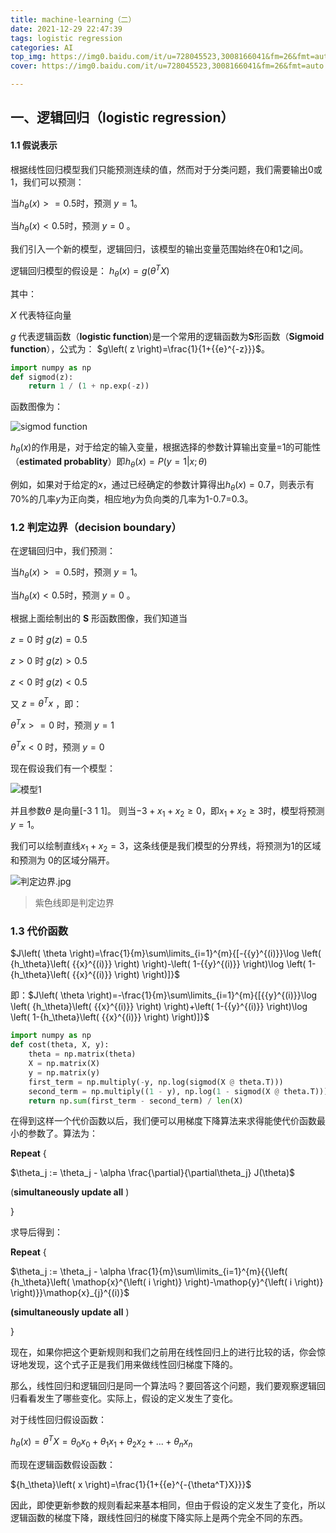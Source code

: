 ```yaml
---
title: machine-learning（二）
date: 2021-12-29 22:47:39
tags: logistic regression
categories: AI
top_img: https://img0.baidu.com/it/u=728045523,3008166041&fm=26&fmt=auto
cover: https://img0.baidu.com/it/u=728045523,3008166041&fm=26&fmt=auto

---
```




## 一、逻辑回归（logistic regression）

#### 1.1 假说表示

根据线性回归模型我们只能预测连续的值，然而对于分类问题，我们需要输出0或1，我们可以预测：

当${h_\theta}\left( x \right)>=0.5$时，预测 $y=1$。

当${h_\theta}\left( x \right)<0.5$时，预测 $y=0$ 。

我们引入一个新的模型，逻辑回归，该模型的输出变量范围始终在0和1之间。

逻辑回归模型的假设是： $h_\theta \left( x \right)=g\left(\theta^{T}X \right)$

其中：

$X$ 代表特征向量

$g$ 代表逻辑函数（**logistic function**)是一个常用的逻辑函数为**S**形函数（**Sigmoid function**），公式为： $g\left( z \right)=\frac{1}{1+{{e}^{-z}}}$。

```python
import numpy as np
def sigmod(z):
    return 1 / (1 + np.exp(-z))
```

函数图像为：

![sigmod function](https://s2.loli.net/2021/12/29/oIvTPd5AyBONuKz.jpg)

$h_\theta \left( x \right)$的作用是，对于给定的输入变量，根据选择的参数计算输出变量=1的可能性（**estimated probablity**）即$h_\theta \left( x \right)=P\left( y=1|x;\theta \right)$

例如，如果对于给定的$x$，通过已经确定的参数计算得出$h_\theta \left( x \right)=0.7$，则表示有70%的几率$y$为正向类，相应地$y$为负向类的几率为1-0.7=0.3。

### 1.2 判定边界（decision boundary）

在逻辑回归中，我们预测：

当${h_\theta}\left( x \right)>=0.5$时，预测 $y=1$。

当${h_\theta}\left( x \right)<0.5$时，预测 $y=0$ 。

根据上面绘制出的 **S** 形函数图像，我们知道当

$z=0$ 时 $g(z)=0.5$

$z>0$ 时 $g(z)>0.5$

$z<0$ 时 $g(z)<0.5$

又 $z={\theta^{T}}x$ ，即：

${\theta^{T}}x>=0$  时，预测 $y=1$

${\theta^{T}}x<0$  时，预测 $y=0$

现在假设我们有一个模型：

![模型1](https://s2.loli.net/2021/12/29/v6rI3mhX5eqKQj2.png)

并且参数$\theta$ 是向量[-3 1 1]。 则当$-3+{x_1}+{x_2} \geq 0$，即${x_1}+{x_2} \geq 3$时，模型将预测 $y=1$。

我们可以绘制直线${x_1}+{x_2} = 3$，这条线便是我们模型的分界线，将预测为1的区域和预测为 0的区域分隔开。

![判定边界.jpg](https://s2.loli.net/2021/12/29/ZgQa7plCsOIR69h.jpg)

> 紫色线即是判定边界

### 1.3 代价函数

$J\left( \theta  \right)=\frac{1}{m}\sum\limits_{i=1}^{m}{[-{{y}^{(i)}}\log \left( {h_\theta}\left( {{x}^{(i)}} \right) \right)-\left( 1-{{y}^{(i)}} \right)\log \left( 1-{h_\theta}\left( {{x}^{(i)}} \right) \right)]}$

即：$J\left( \theta  \right)=-\frac{1}{m}\sum\limits_{i=1}^{m}{[{{y}^{(i)}}\log \left( {h_\theta}\left( {{x}^{(i)}} \right) \right)+\left( 1-{{y}^{(i)}} \right)\log \left( 1-{h_\theta}\left( {{x}^{(i)}} \right) \right)]}$

```python
import numpy as np
def cost(theta, X, y):
    theta = np.matrix(theta)
  	X = np.matrix(X)
  	y = np.matrix(y)
    first_term = np.multiply(-y, np.log(sigmod(X @ theta.T)))
    second_term = np.multiply((1 - y), np.log(1 - sigmod(X @ theta.T)))
    return np.sum(first_term - second_term) / len(X)
```

在得到这样一个代价函数以后，我们便可以用梯度下降算法来求得能使代价函数最小的参数了。算法为：

**Repeat** {

$\theta_j := \theta_j - \alpha \frac{\partial}{\partial\theta_j} J(\theta)$

(**simultaneously update all** )

}

求导后得到：

**Repeat** {

$\theta_j := \theta_j - \alpha \frac{1}{m}\sum\limits_{i=1}^{m}{{\left( {h_\theta}\left( \mathop{x}^{\left( i \right)} \right)-\mathop{y}^{\left( i \right)} \right)}}\mathop{x}_{j}^{(i)}$ 

**(simultaneously update all** )

}

现在，如果你把这个更新规则和我们之前用在线性回归上的进行比较的话，你会惊讶地发现，这个式子正是我们用来做线性回归梯度下降的。

那么，线性回归和逻辑回归是同一个算法吗？要回答这个问题，我们要观察逻辑回归看看发生了哪些变化。实际上，假设的定义发生了变化。

对于线性回归假设函数：

${h_\theta}\left( x \right)={\theta^T}X={\theta_{0}}{x_{0}}+{\theta_{1}}{x_{1}}+{\theta_{2}}{x_{2}}+...+{\theta_{n}}{x_{n}}$

而现在逻辑函数假设函数：

${h_\theta}\left( x \right)=\frac{1}{1+{{e}^{-{\theta^T}X}}}$

因此，即使更新参数的规则看起来基本相同，但由于假设的定义发生了变化，所以逻辑函数的梯度下降，跟线性回归的梯度下降实际上是两个完全不同的东西。